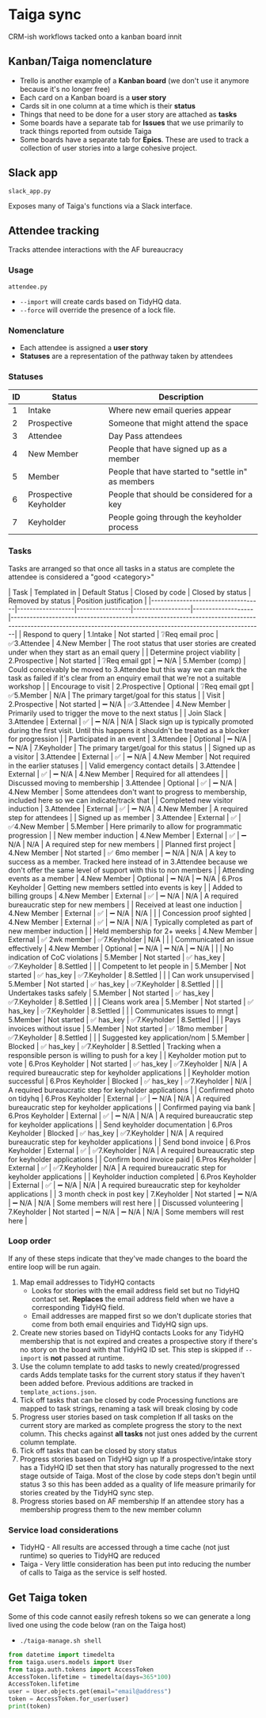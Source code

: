 # Taiga sync

CRM-ish workflows tacked onto a kanban board innit

## Kanban/Taiga nomenclature

* Trello is another example of a **Kanban board** (we don't use it anymore because it's no longer free)
* Each card on a Kanban board is a **user story**
* Cards sit in one column at a time which is their **status**
* Things that need to be done for a user story are attached as **tasks**
* Some boards have a separate tab for **Issues** that we use primarily to track things reported from outside Taiga
* Some boards have a separate tab for **Epics**. These are used to track a collection of user stories into a large cohesive project.

## Slack app

`slack_app.py`

Exposes many of Taiga's functions via a Slack interface.

## Attendee tracking

Tracks attendee interactions with the AF bureaucracy

### Usage

`attendee.py`

* `--import` will create cards based on TidyHQ data.
* `--force` will override the presence of a lock file.

### Nomenclature

* Each attendee is assigned a **user story**
* **Statuses** are a representation of the pathway taken by attendees

### Statuses

| ID | Status                | Description                                        |
|----|-----------------------|----------------------------------------------------|
| 1  | Intake                | Where new email queries appear                     |
| 2  | Prospective           | Someone that might attend the space                |
| 3  | Attendee              | Day Pass attendees                                 |
| 4  | New Member            | People that have signed up as a member             |
| 5  | Member                | People that have started to "settle in" as members |
| 6  | Prospective Keyholder | People that should be considered for a key         |
| 7  | Keyholder             | People going through the keyholder process         |

### Tasks

Tasks are arranged so that once all tasks in a status are complete the attendee is considered a "good \<category\>"

| Task                              | Templated in     | Default Status  |  Closed by code  | Closed by status | Removed by status | Position justification                                                                                                                                      |
|-----------------------------------|------------------|-----------------|------------------|-------------------|-------------------------------------------------------------------------------------------------------------------------------------------------------------|
| Respond to query                  | 1.Intake         | Not started     | ❔Req email proc | ✅3.Attendee      | 4.New Member      | The root status that user stories are created under when they start as an email query                                                                       |
| Determine project viability       | 2.Prospective    | Not started     | ❔Req email gpt  | ➖ N/A            | 5.Member (comp)   | Could conceivably be moved to 3.Attendee but this way we can mark the task as failed if it's clear from an enquiry email that we're not a suitable workshop |
| Encourage to visit                | 2.Prospective    | Optional        | ❔Req email gpt  | ✅5.Member        | N/A               | The primary target/goal for this status                                                                                                                     |
| Visit                             | 2.Prospective    | Not started     | ➖ N/A           | ✅3.Attendee      | 4.New Member      | Primarily used to trigger the move to the next status                                                                                                       |
| Join Slack                        | 3.Attendee       | External        | ✅               | ➖ N/A            | N/A               | Slack sign up is typically promoted during the first visit. Until this happens it shouldn't be treated as a blocker for progression                         |
| Participated in an event          | 3.Attendee       | Optional        | ➖ N/A           | ➖ N/A            | 7.Keyholder       | The primary target/goal for this status                                                                                                                     |
| Signed up as a visitor            | 3.Attendee       | External        | ✅               | ➖ N/A            | 4.New Member      | Not required in the earlier statuses                                                                                                                        |
| Valid emergency contact details   | 3.Attendee       | External        | ✅               | ➖ N/A            | 4.New Member      | Required for all attendees                                                                                                                                  |
| Discussed moving to membership    | 3.Attendee       | Optional        | ✅               | ➖ N/A            | 4.New Member      | Some attendees don't want to progress to membership, included here so we can indicate/track that                                                            |
| Completed new visitor induction   | 3.Attendee       | External        | ✅               | ➖ N/A            | 4.New Member      | A required step for attendees                                                                                                                               |
| Signed up as member               | 3.Attendee       | External        | ✅               | ✅4.New Member    | 5.Member          | Here primarily to allow for programmatic progression                                                                                                        |
| New member induction              | 4.New Member     | External        | ✅               | ➖ N/A            | N/A               | A required step for new members                                                                                                                             |
| Planned first project             | 4.New Member     | Not started     | ✅ 6mo member    | ➖ N/A            | N/A               | A key to success as a member. Tracked here instead of in 3.Attendee because we don't offer the same level of support with this to non members               |
| Attending events as a member      | 4.New Member     | Optional        | ➖ N/A           | ➖ N/A            | 6.Pros Keyholder  | Getting new members settled into events is key                                                                                                              |
| Added to billing groups           | 4.New Member     | External        | ✅               | ➖ N/A            | N/A               | A required bureaucratic step for new members                                                                                                                |
| Received at least one induction   | 4.New Member     | External        | ✅               | ➖ N/A            | N/A               |                                                                                                                                                             |
| Concession proof sighted          | 4.New Member     | External        | ✅               | ➖ N/A            | N/A               | Typically completed as part of new member induction                                                                                                         |
| Held membership for 2+ weeks      | 4.New Member     | External        | ✅ 2wk member    | ✅7.Keyholder     | N/A               |                                                                                                                                                             |
| Communicated an issue effectively | 4.New Member     | Optional        | ➖ N/A           | ➖ N/A            | ➖ N/A             |                                                                                                                                                             |
| No indication of CoC violations   | 5.Member         | Not started     | ✅ has_key       | ✅7.Keyholder     | 8.Settled         |                                                                                                                                                             |
| Competent to let people in        | 5.Member         | Not started     | ✅ has_key       | ✅7.Keyholder     | 8.Settled         |                                                                                                                                                             |
| Can work unsupervised             | 5.Member         | Not started     | ✅ has_key       | ✅7.Keyholder     | 8.Settled         |                                                                                                                                                             |
| Undertakes tasks safely           | 5.Member         | Not started     | ✅ has_key       | ✅7.Keyholder     | 8.Settled         |                                                                                                                                                             |
| Cleans work area                  | 5.Member         | Not started     | ✅ has_key       | ✅7.Keyholder     | 8.Settled         |                                                                                                                                                             |
| Communicates issues to mngt       | 5.Member         | Not started     | ✅ has_key       | ✅7.Keyholder     | 8.Settled         |                                                                                                                                                             |
| Pays invoices without issue       | 5.Member         | Not started     | ✅ 18mo member   | ✅7.Keyholder     | 8.Settled         |                                                                                                                                                             |
| Suggested key application/nom     | 5.Member         | Blocked         | ✅ has_key       | ✅7.Keyholder     | 8.Settled         | Tracking when a responsible person is willing to push for a key                                                                                             |
| Keyholder motion put to vote      | 6.Pros Keyholder | Not started     | ✅ has_key       | ✅7.Keyholder     | N/A               | A required bureaucratic step for keyholder applications                                                                                                     |
| Keyholder motion successful       | 6.Pros Keyholder | Blocked         | ✅ has_key       | ✅7.Keyholder     | N/A               | A required bureaucratic step for keyholder applications                                                                                                     |
| Confirmed photo on tidyhq         | 6.Pros Keyholder | External        | ✅               | ➖ N/A            | N/A               | A required bureaucratic step for keyholder applications                                                                                                     |
| Confirmed paying via bank         | 6.Pros Keyholder | External        | ✅               | ➖ N/A            | N/A               | A required bureaucratic step for keyholder applications                                                                                                     |
| Send keyholder documentation      | 6.Pros Keyholder | Blocked         | ✅ has_key       | ✅7.Keyholder     | N/A               | A required bureaucratic step for keyholder applications                                                                                                     |
| Send bond invoice                 | 6.Pros Keyholder | External        | ✅               | ✅7.Keyholder     | N/A               | A required bureaucratic step for keyholder applications                                                                                                     |
| Confirm bond invoice paid         | 6.Pros Keyholder | External        | ✅               | ✅7.Keyholder     | N/A               | A required bureaucratic step for keyholder applications                                                                                                     |
| Keyholder induction completed     | 6.Pros Keyholder | External        | ✅               | ➖ N/A            | N/A               | A required bureaucratic step for keyholder applications                                                                                                     |
| 3 month check in post key         | 7.Keyholder      | Not started     | ➖ N/A           | ➖ N/A            | N/A               | Some members will rest here                                                                                                                                 |
| Discussed volunteering            | 7.Keyholder      | Not started     | ➖ N/A           | ➖ N/A            | N/A               | Some members will rest here                                                                                                                                 |

### Loop order

If any of these steps indicate that they've made changes to the board the entire loop will be run again.

1. Map email addresses to TidyHQ contacts
   * Looks for stories with the email address field set but no TidyHQ contact set. **Replaces** the email address field when we have a corresponding TidyHQ field.
   * Email addresses are mapped first so we don't duplicate stories that come from both email enquiries and TidyHQ sign ups.
1. Create new stories based on TidyHQ contacts
   Looks for any TidyHQ membership that is not expired and creates a prospective story if there's no story on the board with that TidyHQ ID set.
   This step is skipped if `--import` is **not** passed at runtime.
1. Use the column template to add tasks to newly created/progressed cards
   Adds template tasks for the current story status if they haven't been added before. Previous additions are tracked in `template_actions.json`.
1. Tick off tasks that can be closed by code
   Processing functions are mapped to task strings, renaming a task will break closing by code
1. Progress user stories based on task completion
   If all tasks on the current story are marked as complete progress the story to the next column. This checks against **all tasks** not just ones added by the current column template.
1. Tick off tasks that can be closed by story status
1. Progress stories based on TidyHQ sign up
   If a prospective/intake story has a TidyHQ ID set then that story has naturally progressed to the next stage outside of Taiga. Most of the close by code steps don't begin until status 3 so this has been added as a quality of life measure primarily for stories created by the TidyHQ sync step.
1. Progress stories based on AF membership
   If an attendee story has a membership progress them to the new member column

### Service load considerations

* TidyHQ - All results are accessed through a time cache (not just runtime) so queries to TidyHQ are reduced
* Taiga - Very little consideration has been put into reducing the number of calls to Taiga as the service is self hosted.

## Get Taiga token

Some of this code cannot easily refresh tokens so we can generate a long lived one using the code below (ran on the Taiga host)

* `./taiga-manage.sh shell`

```python
from datetime import timedelta
from taiga.users.models import User
from taiga.auth.tokens import AccessToken
AccessToken.lifetime = timedelta(days=365*100)
AccessToken.lifetime
user = User.objects.get(email="email@address")
token = AccessToken.for_user(user)
print(token)
```
